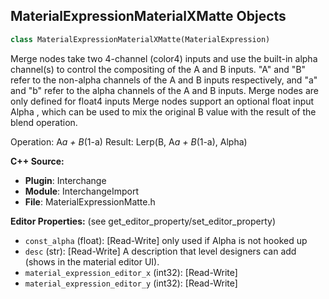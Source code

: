 ## MaterialExpressionMaterialXMatte Objects

```python
class MaterialExpressionMaterialXMatte(MaterialExpression)
```

Merge nodes take two 4-channel (color4) inputs and use the built-in alpha channel(s) to control the
compositing of the A and B inputs. "A" and "B" refer to the non-alpha channels of the A and B inputs respectively,
and "a" and "b" refer to the alpha channels of the A and B inputs.
Merge nodes are only defined for float4 inputs
Merge nodes support an optional float input Alpha , which can be used to mix the
original B value with the result of the blend operation.

Operation: A*a + B*(1-a)
Result: Lerp(B, A*a + B*(1-a), Alpha)

**C++ Source:**

- **Plugin**: Interchange
- **Module**: InterchangeImport
- **File**: MaterialExpressionMatte.h

**Editor Properties:** (see get_editor_property/set_editor_property)

- ``const_alpha`` (float):  [Read-Write] only used if Alpha is not hooked up
- ``desc`` (str):  [Read-Write] A description that level designers can add (shows in the material editor UI).
- ``material_expression_editor_x`` (int32):  [Read-Write]
- ``material_expression_editor_y`` (int32):  [Read-Write]

<a id="unreal.MaterialExpressionMatte"></a>